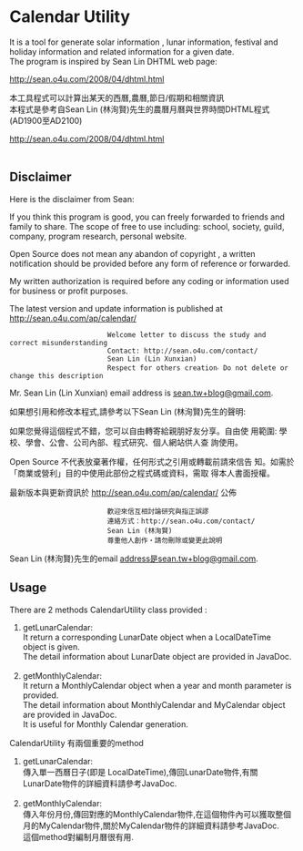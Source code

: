 # Calendar Utility
It is a tool for generate solar information , lunar information, festival and holiday information and related information for a given date.<br>
The program is inspired by Sean Lin DHTML web page:

<a href="http://sean.o4u.com/2008/04/dhtml.html">http://sean.o4u.com/2008/04/dhtml.html</a>


本工具程式可以計算出某天的西曆,農曆,節日/假期和相關資訊<br>
本程式是參考自Sean Lin (林洵賢)先生的農曆月曆與世界時間DHTML程式(AD1900至AD2100)<br> 

<a href="http://sean.o4u.com/2008/04/dhtml.html">http://sean.o4u.com/2008/04/dhtml.html</a><br><br>

## Disclaimer

Here is the disclaimer from Sean:

If you think this program is good, you can freely forwarded to friends and family to share. The scope of free to use including: school, society, guild, company, program research, personal website.

Open Source does not mean any abandon of copyright , a written notification should be provided before any form of reference or forwarded.

My written authorization is required before any coding or information used for business or profit purposes.

The latest version and update information is published at http://sean.o4u.com/ap/calendar/

                            Welcome letter to discuss the study and correct misunderstanding
                            Contact: http://sean.o4u.com/contact/
                            Sean Lin (Lin Xunxian)
                            Respect for others creation‧ Do not delete or change this description

Mr. Sean Lin (Lin Xunxian) email address is sean.tw+blog@gmail.com.


如果想引用和修改本程式,請參考以下Sean Lin (林洵賢)先生的聲明:

如果您覺得這個程式不錯，您可以自由轉寄給親朋好友分享。自由使 用範圍: 學校、學會、公會、公司內部、程式研究、個人網站供人查 詢使用。

Open Source 不代表放棄著作權，任何形式之引用或轉載前請來信告 知。如需於「商業或營利」目的中使用此部份之程式碼或資料，需取 得本人書面授權。

最新版本與更新資訊於 http://sean.o4u.com/ap/calendar/ 公佈

                            歡迎來信互相討論研究與指正誤謬
                            連絡方式：http://sean.o4u.com/contact/
                            Sean Lin (林洵賢)
                            尊重他人創作‧請勿刪除或變更此說明
Sean Lin (林洵賢)先生的email address是sean.tw+blog@gmail.com.

## Usage

There are 2 methods CalendarUtility class provided :
<ol>
	<li>
		getLunarCalendar:<br> 
		It return a corresponding LunarDate object when a LocalDateTime object is given.<br>
		The detail information about LunarDate object are provided in JavaDoc. 
	</li><br>
	<li> 
		getMonthlyCalendar:<br>	
		It return a MonthlyCalendar object when a year and month parameter is provided.<br>
		The detail information about MonthlyCalendar and MyCalendar object are provided in JavaDoc.<br>
		It is useful for Monthly Calendar generation.
	</li>	
</ol>	
CalendarUtility 有兩個重要的method
<ol>
	<li>
		getLunarCalendar:<br>
		傳入單一西曆日子(即是 LocalDateTime),傳回LunarDate物件,有關LunarDate物件的詳細資料請參考JavaDoc.
	</li><br>
	<li>
		getMonthlyCalendar:<br>
		傳入年份月份,傳回對應的MonthlyCalendar物件,在這個物件內可以獲取整個月的MyCalendar物件,關於MyCalendar物件的詳細資料請參考JavaDoc.<br>
		這個method對編制月曆很有用.
	</li>
</ol>	
	
